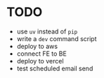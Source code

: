 # TODO

- use `uv` instead of `pip`
- write a `dev` command script
- deploy to aws
- connect FE to BE
- deploy to vercel
- test scheduled email send
